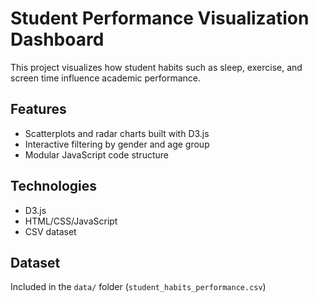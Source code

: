 # Student Performance Visualization Dashboard

This project visualizes how student habits such as sleep, exercise, and screen time influence academic performance.

## Features
- Scatterplots and radar charts built with D3.js
- Interactive filtering by gender and age group
- Modular JavaScript code structure

## Technologies
- D3.js
- HTML/CSS/JavaScript
- CSV dataset

## Dataset
Included in the `data/` folder (`student_habits_performance.csv`)
